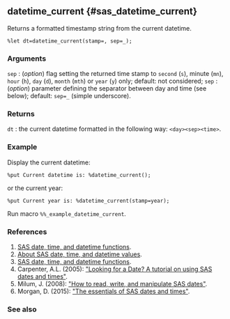 ## datetime_current {#sas_datetime_current}
Returns a formatted timestamp string from the current datetime.

	%let dt=datetime_current(stamp=, sep=_);

### Arguments
`sep` : (_option_) flag setting the returned time stamp to `second` (`s`), minute (`mn`), `hour` 
	(`h`), `day` (`d`), `month` (`mth`) or `year` (`y`) only; default: not considered;
`sep` : (_option_) parameter defining the separator between day and time (see below); default: 
	`sep=_` (simple underscore).
  
### Returns
`dt` : the current datetime formatted in the following way: `<day><sep><time>`.

### Example
Display the current datetime:

	%put Current datetime is: %datetime_current();

or the current year:

	%put Current year is: %datetime_current(stamp=year);

Run macro `%%_example_datetime_current`.

### References
1. [SAS date, time, and datetime functions](http://support.sas.com/documentation/cdl/en/etsug/63939/HTML/default/viewer.htm#etsug_intervals_sect014.htm).
2. [About SAS date, time, and datetime values](http://support.sas.com/documentation/cdl/en/lrcon/62955/HTML/default/viewer.htm#a002200738.htm).
3. [SAS date, time, and datetime functions](http://www.sfu.ca/sasdoc/sashtml/ets/chap3/sect13.htm).
4. Carpenter, A.L. (2005): ["Looking for a Date? A tutorial on using SAS dates and times"](http://analytics.ncsu.edu/sesug/2005/TU04_05.PDF).
5. Milum, J. (2008): ["How to read, write, and manipulate SAS dates"](http://analytics.ncsu.edu/sesug/2008/HOW-063.pdf).
6. Morgan, D. (2015): ["The essentials of SAS dates and times"](http://support.sas.com/resources/papers/proceedings15/1334-2015.pdf).

### See also

